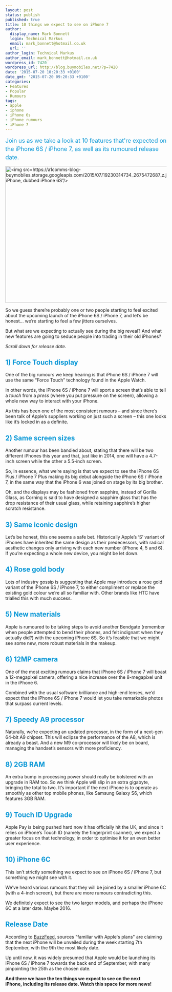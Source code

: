 ```yaml
---
layout: post
status: publish
published: true
title: 10 things we expect to see on iPhone 7
author:
  display_name: Mark Bonnett
  login: Technical Markus
  email: mark_bonnett@hotmail.co.uk
  url: ''
author_login: Technical Markus
author_email: mark_bonnett@hotmail.co.uk
wordpress_id: 7420
wordpress_url: http://blog.buymobiles.net/?p=7420
date: '2015-07-20 10:20:33 +0100'
date_gmt: '2015-07-20 09:20:33 +0100'
categories:
- Features
- Popular
- Rumours
tags:
- apple
- iphone
- iPhone 6s
- iPhone rumours
- iPhone 7
---
```

<p><span class="postStandFirst"><span class="postStandFirst" style="color: #0896d5; line-height: 26px; font-size: 18px;">Join us as we take a look at 10&nbsp;features that're expected&nbsp;on the iPhone 6S / iPhone 7, as well as its rumoured release date.</span></span></p>
<p><img class=" size-full wp-image-7421 aligncenter" src="https://a1comms-blog-buymobiles.storage.googleapis.com/2015/07/19230314734_2675472687_z.jpg" alt="<img src=https://a1comms-blog-buymobiles.storage.googleapis.com/2015/07/19230314734_2675472687_z.jpg alt=&rdquo;The next iPhone, dubbed iPhone 6S&rdquo;/>" width="640" height="426" /></p>
<p>So we guess there&rsquo;re probably one or two people starting to feel excited about the upcoming launch of the iPhone 6S / iPhone 7, and let&rsquo;s be honest... we&rsquo;re starting to feel a few jitters ourselves.</p>
<p>But what are we expecting to actually see during the big reveal? And what new features are going to seduce people into trading in their old iPhones?</p>
<p><em>Scroll down for release date.</em></p>
<h2><span style="color: #0397d6;"><strong>1) Force Touch display</strong></span></h2>
<p>One of the big rumours we keep hearing is that iPhone 6S / iPhone 7 will use the same &ldquo;Force Touch&rdquo; technology found in the Apple Watch.</p>
<p>In other words, the iPhone 6S / iPhone 7 will sport a screen that&rsquo;s able to tell a <em>touch</em> from a <em>press</em> (where you put pressure on the screen), allowing a whole new way to interact with your iPhone.</p>
<p>As this has been one of the most consistent rumours &ndash; and since there&rsquo;s been talk of Apple&rsquo;s suppliers working on just such a screen &ndash; this one looks like it&rsquo;s locked in as a definite.</p>
<h2><span style="color: #0397d6;"><strong>2) Same screen sizes</strong></span></h2>
<p>Another rumour has been bandied about, stating that there will be two different iPhones this year and that, just like in 2014, one will have a 4.7-inch screen while the other a 5.5-inch screen.</p>
<p>So, in essence, what we&rsquo;re saying is that we expect to see the iPhone 6S Plus / iPhone 7 Plus making its big debut alongside the iPhone 6S&nbsp;/ iPhone 7, in the same way that the iPhone 6 was joined on stage by its big brother.</p>
<p>Oh, and the displays may be fashioned from sapphire, instead of Gorilla Glass, as Corning is said to have designed a sapphire glass that has the drop resistance of their usual glass, while retaining sapphire&rsquo;s higher scratch resistance.</p>
<h2><strong><span style="color: #0397d6;">3) Same&nbsp;iconic design</span></strong></h2>
<p>Let&rsquo;s be honest, this one seems a safe bet. Historically Apple&rsquo;s &lsquo;S&rsquo; variant of iPhones have inherited the same design as their predecessors, with radical aesthetic changes only arriving with each new number (iPhone 4, 5 and 6). If you&rsquo;re expecting a whole new device, you might be let down.</p>
<h2><span style="color: #0397d6;"><strong>4) Rose gold body</strong></span></h2>
<p>Lots of industry gossip is suggesting that Apple may introduce a rose gold variant of the iPhone 6S&nbsp;/ iPhone 7, to either compliment or replace the existing gold colour we&rsquo;re all so familiar with. Other brands like HTC have trialled this with much success.</p>
<h2><span style="color: #0397d6;"><strong>5) New materials</strong></span></h2>
<p>Apple is rumoured to be taking steps to avoid another Bendgate (remember when people attempted to bend their phones, and felt indignant when they actually did?) with the upcoming iPhone 6S. So it&rsquo;s feasible that we might see some new, more robust materials in the makeup.</p>
<h2><strong><span style="color: #0397d6;">6) 12MP camera</span></strong></h2>
<p>One of the most exciting rumours claims that iPhone 6S / iPhone 7 will boast a 12-megapixel camera, offering a nice increase over the 8-megapixel unit in the iPhone 6.</p>
<p>Combined with the usual software brilliance and high-end lenses, we&rsquo;d expect that the iPhone 6S / iPhone 7 would let you take remarkable photos that surpass current levels.</p>
<h2><strong><span style="color: #0397d6;">7) Speedy A9 processor</span></strong></h2>
<p>Naturally, we&rsquo;re expecting an updated processor, in the form of a next-gen 64-bit A9 chipset. This will eclipse the performance of the A8, which is already a beast. And a new M9 co-processor will likely be on board, managing the handset&rsquo;s sensors with more proficiency.</p>
<h2><span style="color: #0397d6;"><strong>8) 2GB RAM</strong></span></h2>
<p>An extra bump in processing power should really be bolstered with an upgrade in RAM too. So we think Apple will slip in an extra gigabyte, bringing the total to two. It&rsquo;s important if the next iPhone is to operate as smoothly as other top mobile phones, like Samsung Galaxy S6, which features 3GB RAM.</p>
<h2><span style="color: #0397d6;"><strong>9) Touch ID Upgrade</strong></span></h2>
<p>Apple Pay is being pushed hard now it has officially hit the UK, and since it relies on iPhone&rsquo;s Touch ID (namely the fingerprint scanner), we expect a greater focus on that technology, in order to optimise it for an even better user experience.</p>
<h2><strong><span style="color: #0397d6;">10) iPhone 6C</span></strong></h2>
<p>This isn&rsquo;t strictly something we expect to see <em>on</em> iPhone 6S / iPhone 7, but something we might see <em>with </em>it.</p>
<p>We&rsquo;ve heard various rumours that they&nbsp;will be joined by a smaller iPhone 6C (with a 4-inch screen), but there are more&nbsp;rumours contradicting this.</p>
<p>We definitely expect to see the two larger models, and perhaps the iPhone 6C at a later date. Maybe 2016.</p>
<h2><strong><span style="color: #0397d6;">Release Date</span></strong></h2>
<p>According to <a href="http://www.buzzfeed.com/johnpaczkowski/apples-fall-iphone-event-to-be-held-sept-9?utm_term=.adgz7OJB4#.hjOLp3kMk" target="_blank">BuzzFeed</a>, sources "familiar with Apple's plans"&nbsp;are claiming that the next iPhone will be unveiled during the week starting 7th September, with the 9th the most likely date.</p>
<p>Up until now, it was widely presumed that Apple would be launching its iPhone 6S / iPhone 7 towards the back end of September, with many pinpointing the 25th as the chosen date.</p>
<p><strong>And there we have the ten things we expect to see on the next iPhone,&nbsp;including&nbsp;its release date. Watch this space for more news! </strong></p>

